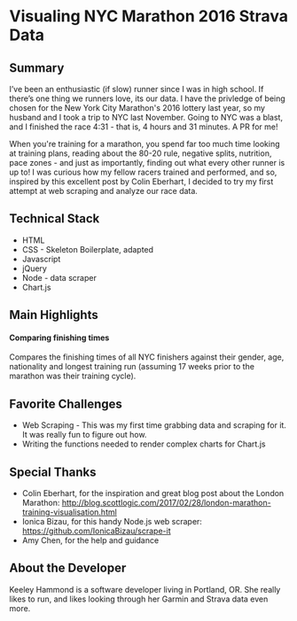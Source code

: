# Visualing NYC Marathon 2016 Strava Data

## Summary
I’ve been an enthusiastic (if slow) runner since I was in high school. If there’s one thing we runners love, its our data. I have the privledge of being chosen for the New York City Marathon's 2016 lottery last year, so my husband and I took a trip to NYC last November. Going to NYC was a blast, and I finished the race 4:31 - that is, 4 hours and 31 minutes. A PR for me!

When you're training for a marathon, you spend far too much time looking at training plans, reading about the 80-20 rule, negative splits, nutrition, pace zones - and just as importantly, finding out what every other runner is up to! I was curious how my fellow racers trained and performed, and so, inspired by this excellent post by Colin Eberhart, I decided to try my first attempt at web scraping and analyze our race data.

## Technical Stack
* HTML
* CSS - Skeleton Boilerplate, adapted
* Javascript
* jQuery
* Node - data scraper
* Chart.js

## Main Highlights

#### Comparing finishing times
Compares the finishing times of all NYC finishers against their gender, age, nationality and longest training run (assuming 17 weeks prior to the marathon was their training cycle).


## Favorite Challenges
* Web Scraping - This was my first time grabbing data and scraping for it. It was really fun to figure out how.
* Writing the functions needed to render complex charts for Chart.js

## Special Thanks
* Colin Eberhart, for the inspiration and great blog post about the London Marathon: http://blog.scottlogic.com/2017/02/28/london-marathon-training-visualisation.html 
* Ionica Bizau, for this handy Node.js web scraper: https://github.com/IonicaBizau/scrape-it
* Amy Chen, for the help and guidance

## About the Developer
Keeley Hammond is a software developer living in Portland, OR. She really likes to run, and likes looking through her Garmin and Strava data even more.